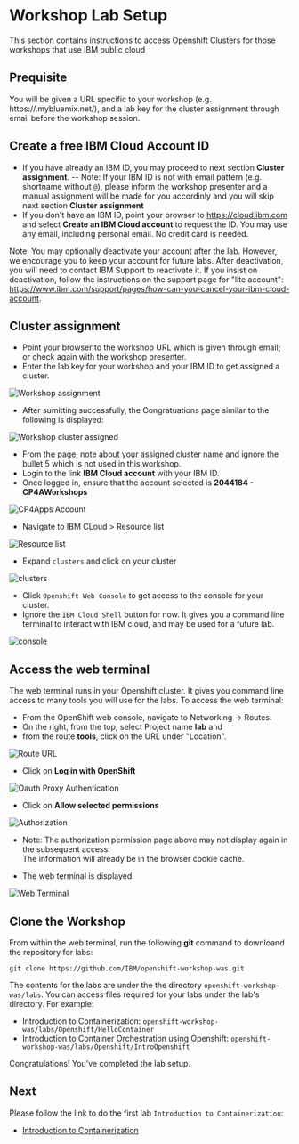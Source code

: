 # Workshop Lab Setup

This section contains instructions to access Openshift Clusters for those workshops that use IBM public cloud

## Prequisite

You will be given a URL specific to your workshop (e.g. https://<workshop name>.mybluemix.net/), and a lab key for the cluster assignment through email before the workshop session. 
 
## Create a free IBM Cloud Account ID

- If you have already an IBM ID, you may proceed to next section **Cluster assignment**.
 -- Note: If your IBM ID is not with email pattern (e.g. shortname without `@`), please inform the workshop presenter and a manual assignment will be made for you accordinly and you will skip next section **Cluster assignment**
- If you don't have an IBM ID, point your browser to https://cloud.ibm.com and select **Create an IBM Cloud account** to request the ID. You may use any email, including personal email. No credit card is needed.

Note: You may optionally deactivate your account after the lab. 
However, we encourage you to keep your account for future labs. 
After deactivation, you will need to contact IBM Support to reactivate it. 
If you insist on deactivation, follow the instructions on the support page for "lite account": https://www.ibm.com/support/pages/how-can-you-cancel-your-ibm-cloud-account.

## Cluster assignment

- Point your browser to the workshop URL which is given through email; or check again with the workshop presenter. 
- Enter the lab key for your workshop and your IBM ID to get assigned a cluster.

![Workshop assignment](images/Initial.jpg)

- After sumitting successfully, the Congratuations page similar to the following is displayed:


![Workshop cluster assigned](images/assignment.jpg)


- From the page, note about your assigned cluster name and ignore the bullet 5 which is not used in this workshop.
- Login to the link **IBM Cloud account** with your IBM ID.
- Once logged in, ensure that the account selected is **2044184 - CP4AWorkshops**

![CP4Apps Account](images/CP4AppsAccount.jpg)

- Navigate to IBM CLoud > Resource list

![Resource list](images/ResourceList.jpg)

- Expand `clusters` and click on your cluster

![clusters](images/Clusters.jpg)

- Click `Openshift Web Console` to get access to the console for your cluster.
- Ignore the `IBM Cloud Shell` button for now. It gives you a command line terminal to interact with IBM cloud, and may be used for a future lab.
 
![console](images/Console.jpg)

## Access the web terminal

The web terminal runs in your Openshift cluster.
It gives you command line access to many tools you will use for the labs. 
To access the web terminal:

- From the OpenShift web console, navigate to Networking -> Routes.  
- On the right, from the top, select Project name **lab** and 
- from the route **tools**, click on the URL under "Location".  

![Route URL](images/tools_route.jpg)

- Click on **Log in with OpenShift**

![Oauth Proxy Authentication](images/oauthproxy.jpg)

- Click on **Allow selected permissions**

![Authorization](images/auth_permission.jpg)

- Note: The authorization permission page above may not display again in the subsequent access.  
The information will already be in the browser cookie cache.

- The web terminal is displayed:

![Web Terminal](images/terminal.jpg)

## Clone the Workshop 

From within the web terminal, run the following **git** command to downloand the repository for labs:

```
git clone https://github.com/IBM/openshift-workshop-was.git
```

The contents for the labs are under the the directory `openshift-workshop-was/labs`. You can access files required for your labs under the lab's directory. For example: 

- Introduction to Containerization: `openshift-workshop-was/labs/Openshift/HelloContainer`
- Introduction to Container Orchestration using Openshift: `openshift-workshop-was/labs/Openshift/IntroOpenshift`

Congratulations! You've completed the lab setup.

## Next
Please follow the link to do the first lab `Introduction to Containerization`:

- [Introduction to Containerization](https://github.com/IBM/openshift-workshop-was/tree/master/labs/Openshift/HelloContainer)


